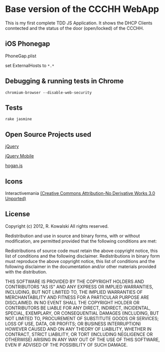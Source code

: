 Base version of the CCCHH WebApp
===============================

This is my first complete TDD JS Application. It shows the DHCP Clients conntected and the status of the door (open/locked) of the CCCHH.

iOS Phonegap 
------------

PhoneGap.plist

set ExternalHosts to `*.*`

Debugging & running tests in Chrome 
-----------------------------------

```
chromium-browser --disable-web-security

```

Tests
-----

```
rake jasmine

```

Open Source Projects used
-------------------------

[jQuery](https://github.com/jquery/jquery)

[jQuery Mobile](https://github.com/jquery/jquery-mobile)

[hogan.js](https://github.com/twitter/hogan.js)


Icons
-----

Interactivemania [(Creative Commons Attribution-No Derivative Works 3.0 Unported)](http://creativecommons.org/licenses/by-nd/3.0/)


License 
-------

Copyright (c) 2012, R. Kowalski
All rights reserved.

Redistribution and use in source and binary forms, with or without modification, are permitted provided that the following conditions are met:

Redistributions of source code must retain the above copyright notice, this list of conditions and the following disclaimer.
Redistributions in binary form must reproduce the above copyright notice, this list of conditions and the following disclaimer in the documentation and/or other materials provided with the distribution.


THIS SOFTWARE IS PROVIDED BY THE COPYRIGHT HOLDERS AND CONTRIBUTORS "AS IS" AND ANY EXPRESS OR IMPLIED WARRANTIES, INCLUDING, BUT NOT LIMITED TO, THE IMPLIED WARRANTIES OF MERCHANTABILITY AND FITNESS FOR A PARTICULAR PURPOSE ARE DISCLAIMED. IN NO EVENT SHALL THE COPYRIGHT HOLDER OR CONTRIBUTORS BE LIABLE FOR ANY DIRECT, INDIRECT, INCIDENTAL, SPECIAL, EXEMPLARY, OR CONSEQUENTIAL DAMAGES (INCLUDING, BUT NOT LIMITED TO, PROCUREMENT OF SUBSTITUTE GOODS OR SERVICES; LOSS OF USE, DATA, OR PROFITS; OR BUSINESS INTERRUPTION) HOWEVER CAUSED AND ON ANY THEORY OF LIABILITY, WHETHER IN CONTRACT, STRICT LIABILITY, OR TORT (INCLUDING NEGLIGENCE OR OTHERWISE) ARISING IN ANY WAY OUT OF THE USE OF THIS SOFTWARE, EVEN IF ADVISED OF THE POSSIBILITY OF SUCH DAMAGE.

